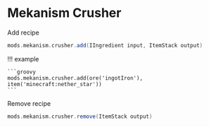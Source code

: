 # Mekanism Crusher

Add recipe

```groovy
mods.mekanism.crusher.add(IIngredient input, ItemStack output)
```

!!! example

    ```groovy
    mods.mekanism.crusher.add(ore('ingotIron'), item('minecraft:nether_star'))
    ```

Remove recipe

```groovy
mods.mekanism.crusher.remove(ItemStack output)
```

